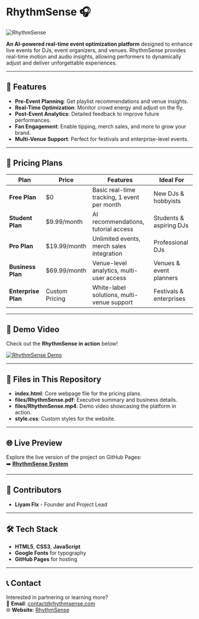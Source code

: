 # RhythmSense 🎧

![RhythmSense](files/rhythmsense-banner.png)

**An AI-powered real-time event optimization platform** designed to enhance live events for DJs, event organizers, and venues. RhythmSense provides real-time motion and audio insights, allowing performers to dynamically adjust and deliver unforgettable experiences.

---

## 🌟 Features
- **Pre-Event Planning**: Get playlist recommendations and venue insights.
- **Real-Time Optimization**: Monitor crowd energy and adjust on the fly.
- **Post-Event Analytics**: Detailed feedback to improve future performances.
- **Fan Engagement**: Enable tipping, merch sales, and more to grow your brand.
- **Multi-Venue Support**: Perfect for festivals and enterprise-level events.

---

## 💼 Pricing Plans

| **Plan**             | **Price**         | **Features**                                | **Ideal For**            |
|----------------------|-------------------|---------------------------------------------|--------------------------|
| **Free Plan**        | $0                | Basic real-time tracking, 1 event per month | New DJs & hobbyists      |
| **Student Plan**     | $9.99/month       | AI recommendations, tutorial access        | Students & aspiring DJs  |
| **Pro Plan**         | $19.99/month      | Unlimited events, merch sales integration  | Professional DJs         |
| **Business Plan**    | $69.99/month      | Venue-level analytics, multi-user access   | Venues & event planners  |
| **Enterprise Plan**  | Custom Pricing    | White-label solutions, multi-venue support | Festivals & enterprises  |

---

## 🚀 Demo Video
Check out the **RhythmSense in action** below!

[![RhythmSense Demo](files/rhythmsense-video-thumbnail.png)](files/RhythmSense.mp4)

---

## 📂 Files in This Repository
- **index.html**: Core webpage file for the pricing plans.
- **files/RhythmSense.pdf**: Executive summary and business details.
- **files/RhythmSense.mp4**: Demo video showcasing the platform in action.
- **style.css**: Custom styles for the website.

---

## 🌐 Live Preview
Explore the live version of the project on GitHub Pages:  
➡️ **[RhythmSense System](https://liyamflx.github.io/rhythmsense-system/)**

---

## 👥 Contributors
- **Liyam Flx** - Founder and Project Lead

---

## 🛠 Tech Stack
- **HTML5**, **CSS3**, **JavaScript**  
- **Google Fonts** for typography  
- **GitHub Pages** for hosting  

---

## 📞 Contact
Interested in partnering or learning more?  
📧 **Email**: [contact@rhythmsense.com](mailto:contact@rhythmsense.com)  
🌐 **Website**: [RhythmSense](https://rhythmsense.com)

